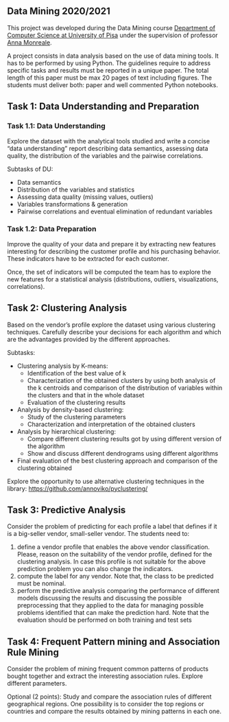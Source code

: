 ## Data Mining 2020/2021
This project was developed during the Data Mining course [Department of Computer Science at University of Pisa](https://www.di.unipi.it/en/) under the supervision of professor [Anna Monreale](http://pages.di.unipi.it/amonreale/).

A project consists in data analysis based on the use of data mining tools. It has to be performed by using Python. The guidelines require to address specific tasks and results must be reported in a unique paper. The total length of this paper must be max 20 pages of text including figures. The students must deliver both: paper and well commented Python notebooks.

## Task 1: Data Understanding and Preparation
### Task 1.1: Data Understanding
Explore the dataset with the analytical tools studied and write a concise “data understanding” report describing data semantics, assessing data quality, the distribution of the variables and the pairwise correlations.

Subtasks of DU:
- Data semantics
- Distribution of the variables and statistics
- Assessing data quality (missing values, outliers)
- Variables transformations & generation
- Pairwise correlations and eventual elimination of redundant variables

### Task 1.2: Data Preparation 
Improve the quality of your data and prepare it by extracting new features interesting for describing the customer profile and his purchasing behavior. These indicators have to be extracted for each customer.

Once, the set of indicators will be computed the team has to explore the new features for a statistical analysis (distributions, outliers, visualizations, correlations).

## Task 2: Clustering Analysis
Based on the vendor’s profile explore the dataset using various clustering techniques. Carefully describe your decisions for each algorithm and which are the advantages provided by the different approaches.

Subtasks:
- Clustering analysis by K-means:
    - Identification of the best value of k
    - Characterization of the obtained clusters by using both analysis of the k centroids and comparison of the distribution of variables within the clusters and that in the whole dataset
    - Evaluation of the clustering results
- Analysis by density-based clustering:
    - Study of the clustering parameters
    - Characterization and interpretation of the obtained clusters
- Analysis by hierarchical clustering:
    - Compare different clustering results got by using different version of the algorithm
    - Show and discuss different dendrograms using different algorithms
- Final evaluation of the best clustering approach and comparison of the clustering
obtained

Explore the opportunity to use alternative clustering techniques in the library: https://github.com/annoviko/pyclustering/

## Task 3: Predictive Analysis
Consider the problem of predicting for each profile a label that defines if it is a big-seller vendor, small-seller vendor. The students need to:
1) define a vendor profile that enables the above vendor classification. Please,
reason on the suitability of the vendor profile, defined for the clustering analysis.
In case this profile is not suitable for the above prediction problem you can also
change the indicators.
2) compute the label for any vendor. Note that, the class to be predicted must be
nominal.
3) perform the predictive analysis comparing the performance of different models
discussing the results and discussing the possible preprocessing that they
applied to the data for managing possible problems identified that can make the
prediction hard. Note that the evaluation should be performed on both training
and test sets
 
## Task 4: Frequent Pattern mining and Association Rule Mining
Consider the problem of mining frequent common patterns of products bought together and extract the interesting association rules. Explore different parameters.

Optional (2 points): Study and compare the association rules of different geographical regions. One possibility is to consider the top regions or countries and compare the results obtained by mining patterns in each one.
